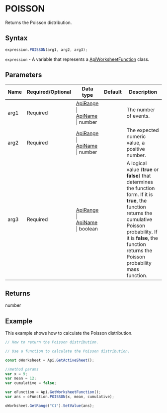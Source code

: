 # POISSON

Returns the Poisson distribution.

## Syntax

```javascript
expression.POISSON(arg1, arg2, arg3);
```

`expression` - A variable that represents a [ApiWorksheetFunction](../ApiWorksheetFunction.md) class.

## Parameters

| **Name** | **Required/Optional** | **Data type** | **Default** | **Description** |
| ------------- | ------------- | ------------- | ------------- | ------------- |
| arg1 | Required | [ApiRange](../../ApiRange/ApiRange.md) \| [ApiName](../../ApiName/ApiName.md) \| number |  | The number of events. |
| arg2 | Required | [ApiRange](../../ApiRange/ApiRange.md) \| [ApiName](../../ApiName/ApiName.md) \| number |  | The expected numeric value, a positive number. |
| arg3 | Required | [ApiRange](../../ApiRange/ApiRange.md) \| [ApiName](../../ApiName/ApiName.md) \| boolean |  | A logical value (**true** or **false**) that determines the function form. If it is **true**, the function returns the cumulative Poisson probability. If it is **false**, the function returns the Poisson probability mass function. |

## Returns

number

## Example

This example shows how to calculate the Poisson distribution.

```javascript editor-xlsx
// How to return the Poisson distribution.

// Use a function to calculate the Poisson distribution.

const oWorksheet = Api.GetActiveSheet();

//method params
var x = 9;
var mean = 12;
var cumulative = false;

var oFunction = Api.GetWorksheetFunction();
var ans = oFunction.POISSON(x, mean, cumulative);

oWorksheet.GetRange("C1").SetValue(ans);

```
